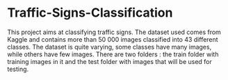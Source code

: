 # Traffic-Signs-Classification
This project aims at classifying traffic signs.
The dataset used comes from Kaggle and contains more than 
50 000 images classified into 43 different classes.
The dataset is quite varying, some classes have many images,
while others have few images. There are two folders : 
the train folder with training images in it and the test folder 
with images that will be used for testing.
